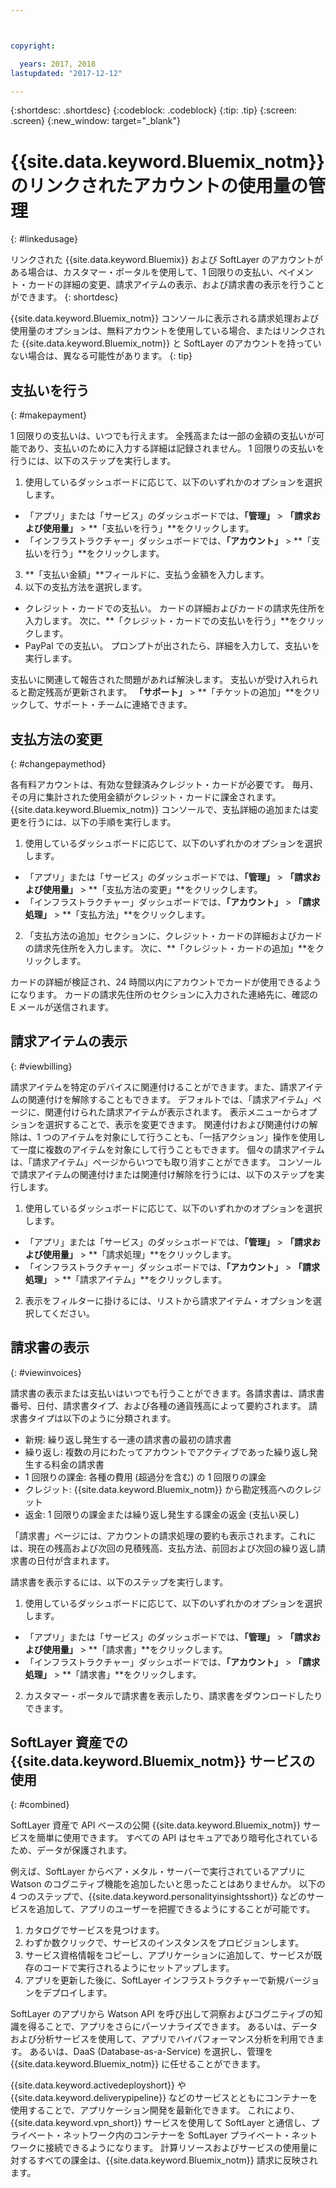 ```yaml
---



copyright:

  years: 2017, 2018
lastupdated: "2017-12-12"

---
```


{:shortdesc: .shortdesc}
{:codeblock: .codeblock}
{:tip: .tip}
{:screen: .screen}
{:new_window: target="_blank"}

# {{site.data.keyword.Bluemix_notm}} のリンクされたアカウントの使用量の管理
{: #linkedusage}

リンクされた {{site.data.keyword.Bluemix}} および SoftLayer のアカウントがある場合は、カスタマー・ポータルを使用して、1 回限りの支払い、ペイメント・カードの詳細の変更、請求アイテムの表示、および請求書の表示を行うことができます。
{: shortdesc}

{{site.data.keyword.Bluemix_notm}} コンソールに表示される請求処理および使用量のオプションは、無料アカウントを使用している場合、またはリンクされた {{site.data.keyword.Bluemix_notm}} と SoftLayer のアカウントを持っていない場合は、異なる可能性があります。
{: tip}

## 支払いを行う
{: #makepayment}

1 回限りの支払いは、いつでも行えます。 全残高または一部の金額の支払いが可能であり、支払いのために入力する詳細は記録されません。 1 回限りの支払いを行うには、以下のステップを実行します。

1. 使用しているダッシュボードに応じて、以下のいずれかのオプションを選択します。   
 * 「アプリ」または「サービス」のダッシュボードでは、**「管理」** > **「請求および使用量」** > **「支払いを行う」**をクリックします。  
 * 「インフラストラクチャー」ダッシュボードでは、**「アカウント」** > **「支払いを行う」**をクリックします。
3. **「支払い金額」**フィールドに、支払う金額を入力します。
4. 以下の支払方法を選択します。
 * クレジット・カードでの支払い。 カードの詳細およびカードの請求先住所を入力します。 次に、**「クレジット・カードでの支払いを行う」**をクリックします。
 * PayPal での支払い。 プロンプトが出されたら、詳細を入力して、支払いを実行します。

支払いに関連して報告された問題があれば解決します。 支払いが受け入れられると勘定残高が更新されます。 **「サポート」** > **「チケットの追加」**をクリックして、サポート・チームに連絡できます。

## 支払方法の変更
{: #changepaymethod}

各有料アカウントは、有効な登録済みクレジット・カードが必要です。 毎月、その月に集計された使用金額がクレジット・カードに課金されます。 {{site.data.keyword.Bluemix_notm}} コンソールで、支払詳細の追加または変更を行うには、以下の手順を実行します。

1. 使用しているダッシュボードに応じて、以下のいずれかのオプションを選択します。  
 * 「アプリ」または「サービス」のダッシュボードでは、**「管理」** > **「請求および使用量」** > **「支払方法の変更」**をクリックします。  
 * 「インフラストラクチャー」ダッシュボードでは、**「アカウント」** > **「請求処理」** > **「支払方法」**をクリックします。
2. 「支払方法の追加」セクションに、クレジット・カードの詳細およびカードの請求先住所を入力します。 次に、**「クレジット・カードの追加」**をクリックします。

カードの詳細が検証され、24 時間以内にアカウントでカードが使用できるようになります。 カードの請求先住所のセクションに入力された連絡先に、確認の E メールが送信されます。

## 請求アイテムの表示
{: #viewbilling}

請求アイテムを特定のデバイスに関連付けることができます。また、請求アイテムの関連付けを解除することもできます。 デフォルトでは、「請求アイテム」ページに、関連付けられた請求アイテムが表示されます。 表示メニューからオプションを選択することで、表示を変更できます。 関連付けおよび関連付けの解除は、1 つのアイテムを対象にして行うことも、「一括アクション」操作を使用して一度に複数のアイテムを対象にして行うこともできます。 個々の請求アイテムは、「請求アイテム」ページからいつでも取り消すことができます。 コンソールで請求アイテムの関連付けまたは関連付け解除を行うには、以下のステップを実行します。

1. 使用しているダッシュボードに応じて、以下のいずれかのオプションを選択します。   
 * 「アプリ」または「サービス」のダッシュボードでは、**「管理」** > **「請求および使用量」** > **「請求処理」**をクリックします。  
 * 「インフラストラクチャー」ダッシュボードでは、**「アカウント」** > **「請求処理」** > **「請求アイテム」**をクリックします。
2. 表示をフィルターに掛けるには、リストから請求アイテム・オプションを選択してください。

## 請求書の表示
{: #viewinvoices}

請求書の表示または支払いはいつでも行うことができます。各請求書は、請求書番号、日付、請求書タイプ、および各種の通貨残高によって要約されます。 請求書タイプは以下のように分類されます。

 *  新規: 繰り返し発生する一連の請求書の最初の請求書
 *  繰り返し: 複数の月にわたってアカウントでアクティブであった繰り返し発生する料金の請求書
 *  1 回限りの課金: 各種の費用 (超過分を含む) の 1 回限りの課金
 *  クレジット: {{site.data.keyword.Bluemix_notm}} から勘定残高へのクレジット
 *  返金: 1 回限りの課金または繰り返し発生する課金の返金 (支払い戻し)

「請求書」ページには、アカウントの請求処理の要約も表示されます。これには、現在の残高および次回の見積残高、支払方法、前回および次回の繰り返し請求書の日付が含まれます。 

請求書を表示するには、以下のステップを実行します。

1. 使用しているダッシュボードに応じて、以下のいずれかのオプションを選択します。  
 * 「アプリ」または「サービス」のダッシュボードでは、**「管理」** > **「請求および使用量」** > **「請求書」**をクリックします。  
 * 「インフラストラクチャー」ダッシュボードでは、**「アカウント」** > **「請求処理」** > **「請求書」**をクリックします。
2. カスタマー・ポータルで請求書を表示したり、請求書をダウンロードしたりできます。

## SoftLayer 資産での {{site.data.keyword.Bluemix_notm}} サービスの使用
{: #combined}

SoftLayer 資産で API ベースの公開 {{site.data.keyword.Bluemix_notm}} サービスを簡単に使用できます。 すべての API はセキュアであり暗号化されているため、データが保護されます。


例えば、SoftLayer からベア・メタル・サーバーで実行されているアプリに Watson のコグニティブ機能を追加したいと思ったことはありませんか。 以下の 4 つのステップで、{{site.data.keyword.personalityinsightsshort}} などのサービスを追加して、アプリのユーザーを把握できるようにすることが可能です。

1. カタログでサービスを見つけます。
2. わずか数クリックで、サービスのインスタンスをプロビジョンします。
3. サービス資格情報をコピーし、アプリケーションに追加して、サービスが既存のコードで実行されるようにセットアップします。
4. アプリを更新した後に、SoftLayer インフラストラクチャーで新規バージョンをデプロイします。

SoftLayer のアプリから Watson API を呼び出して洞察およびコグニティブの知識を得ることで、アプリをさらにパーソナライズできます。 あるいは、データおよび分析サービスを使用して、アプリでハイパフォーマンス分析を利用できます。 あるいは、DaaS (Database-as-a-Service) を選択し、管理を {{site.data.keyword.Bluemix_notm}} に任せることができます。

{{site.data.keyword.activedeployshort}} や {{site.data.keyword.deliverypipeline}} などのサービスとともにコンテナーを使用することで、アプリケーション開発を最新化できます。 これにより、{{site.data.keyword.vpn_short}} サービスを使用して SoftLayer と通信し、プライベート・ネットワーク内のコンテナーを SoftLayer プライベート・ネットワークに接続できるようになります。 計算リソースおよびサービスの使用量に対するすべての課金は、{{site.data.keyword.Bluemix_notm}} 請求に反映されます。
